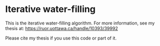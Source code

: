 # Iterative water-filling

This is the iterative water-filling algorithm. For more information, see my thesis at: https://ruor.uottawa.ca/handle/10393/39992

Please cite my thesis if you use this code or part of it.
